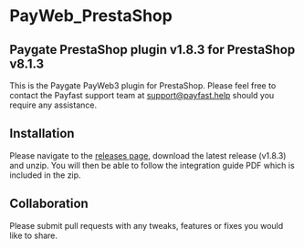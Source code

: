 # PayWeb_PrestaShop
## Paygate PrestaShop plugin v1.8.3 for PrestaShop v8.1.3

This is the Paygate PayWeb3 plugin for PrestaShop. Please feel free to contact the Payfast support team at support@payfast.help should you require any assistance.

## Installation
Please navigate to the [releases page](https://github.com/PayGate/PayWeb_PrestaShop/releases), download the latest release (v1.8.3) and unzip. You will then be able to follow the integration guide PDF which is included in the zip.

## Collaboration

Please submit pull requests with any tweaks, features or fixes you would like to share.

